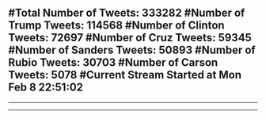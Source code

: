 #Total Number of Tweets: 333282 
#Number of Trump Tweets: 114568
#Number of Clinton Tweets: 72697
#Number of Cruz Tweets: 59345
#Number of Sanders Tweets: 50893
#Number of Rubio Tweets: 30703
#Number of Carson Tweets: 5078
#Current Stream Started at Mon Feb  8 22:51:02
---
---
---

